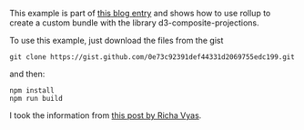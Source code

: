 This example is part of [this blog entry](http://geoexamples.com/d3/2016/10/03/de-composite-projections.html) and shows how to use rollup to create a custom bundle with the library d3-composite-projections.

To use this example, just download the files from the gist

    git clone https://gist.github.com/0e73c92391def44331d2069755edc199.git

and then:

    npm install
    npm run build

I took the information from [this post by Richa Vyas](https://medium.com/@richavyas/d3-js-the-custom-modular-bundle-now-bebd6f25bc8b#.kvi0p3n1c).
